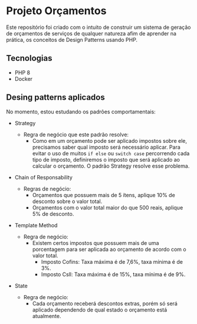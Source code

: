 # Projeto Orçamentos

Este repositório foi criado com o intuito de construir um sistema de geração de orçamentos de serviços de qualquer natureza afim de aprender na prática, os conceitos de Design Patterns usando PHP.

## Tecnologias

* PHP 8
* Docker

## Desing patterns aplicados

No momento, estou estudando os padrões comportamentais:

* Strategy
  * Regra de negócio que este padrão resolve:
    - Como em um orçamento pode ser aplicado impostos sobre ele, precisamos saber qual imposto será necessário aplicar. Para evitar o uso de muitos `if else` ou `switch case` percorrendo cada tipo de imposto, definiremos o imposto que será aplicado ao calcular o orçamento. O padrão Strategy resolve esse problema.

* Chain of Responsability
  * Regras de negócio:
    - Orçamentos que possuem mais de 5 ítens, aplique 10% de desconto sobre o valor total.
    - Orçamentos com o valor total maior do que 500 reais, aplique 5% de desconto.

* Template Method
  * Regra de negócio:
    - Existem certos impostos que possuem mais de uma porcentagem para ser aplicada ao orçamento de acordo com o valor total.
      - Imposto Cofins: Taxa máxima é de 7,6%, taxa mínima é de 3%.
      - Imposto Csll: Taxa máxima é de 15%, taxa mínima é de 9%.

* State
  * Regra de negócio:
    - Cada orçamento receberá descontos extras, porém só será aplicado dependendo de qual estado o orçamento está atualmente.
